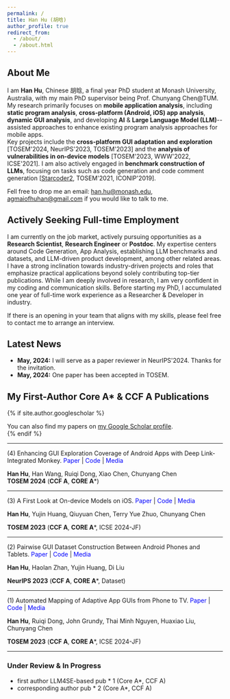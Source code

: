 ```yaml
---
permalink: /
title: Han Hu (胡晗)
author_profile: true
redirect_from: 
  - /about/
  - /about.html
---
```


## About Me

I am **Han Hu**, Chinese 胡晗, a final year PhD student at Monash University, Australia, with my main PhD supervisor being Prof. Chunyang Chen@TUM. \
My research primarily focuses on **mobile application analysis**, including **static program analysis**, **cross-platform (Android, iOS) app analysis**, **dynamic GUI analysis**, and developing **AI** & **Large Language Model (LLM)**--assisted approaches to enhance existing program analysis approaches for mobile apps.  
Key projects include the **cross-platform GUI adaptation and exploration** \[TOSEM'2024, NeurIPS'2023, TOSEM'2023\] and the **analysis of vulnerabilities in on-device models** \[TOSEM'2023, WWW'2022, ICSE'2021\]. I am also actively engaged in **benchmark construction of LLMs**, focusing on tasks such as code generation and code comment generation \[[Starcoder2](https://github.com/bigcode-project/starcoder2), TOSEM'2021, ICONIP'2019\].

Fell free to drop me an email: han.hu@monash.edu, agmaiofhuhan@gmail.com if you would like to talk to me. 


## Actively Seeking Full-time Employment

I am currently on the job market, actively pursuing opportunities as a **Research Scientist**, **Research Engineer** or **Postdoc**. My expertise centers around Code Generation, App Analysis, establishing LLM benchmarks and datasets, and LLM-driven product development, among other related areas.
I have a strong inclination towards industry-driven projects and roles that emphasize practical applications beyond solely contributing top-tier publications. While I am deeply involved in research, I am very confident in my coding and communication skills. Before starting my PhD, I accumulated one year of full-time work experience as a Researcher & Developer in industry.

If there is an opening in your team that aligns with my skills, please feel free to contact me to arrange an interview.


## Latest News

- **May, 2024:** I will serve as a paper reviewer in NeurIPS'2024. Thanks for the invitation.
- **May, 2024:** One paper has been accepted in TOSEM.


##  My First-Author Core A* & CCF A Publications

{% if site.author.googlescholar %}
  <div class="wordwrap">You can also find my papers on <a href="{{site.author.googlescholar}}">my Google Scholar profile</a>.</div>
{% endif %}

---


(4) Enhancing GUI Exploration Coverage of Android Apps with Deep Link-Integrated Monkey. <a href="#" style="text-decoration: none; color: blue;">Paper</a> | 
   <a href="#" style="text-decoration: none; color: blue;">Code</a> | 
   <a href="#" style="text-decoration: none; color: blue;">Media</a>
   
   **Han Hu**, Han Wang, Ruiqi Dong, Xiao Chen, Chunyang Chen  
   **TOSEM 2024** (**CCF A**, **CORE A***)

---

(3) A First Look at On-device Models on iOS. <a href="#" style="text-decoration: none; color: blue;">Paper</a> | 
   <a href="#" style="text-decoration: none; color: blue;">Code</a> | 
   <a href="#" style="text-decoration: none; color: blue;">Media</a>
   
   **Han Hu**, Yujin Huang, Qiuyuan Chen, Terry Yue Zhuo, Chunyang Chen  
   
   **TOSEM 2023** (**CCF A**, **CORE A***, ICSE 2024-JF)

---
(2) Pairwise GUI Dataset Construction Between Android Phones and Tablets. <a href="#" style="text-decoration: none; color: blue;">Paper</a> | 
   <a href="#" style="text-decoration: none; color: blue;">Code</a> | 
   <a href="#" style="text-decoration: none; color: blue;">Media</a>
   
   **Han Hu**, Haolan Zhan, Yujin Huang, Di Liu  
   
   **NeurIPS 2023** (**CCF A**, **CORE A***, Dataset)

---

(1) Automated Mapping of Adaptive App GUIs from Phone to TV. <a href="#" style="text-decoration: none; color: blue;">Paper</a> | 
   <a href="#" style="text-decoration: none; color: blue;">Code</a> | 
   <a href="#" style="text-decoration: none; color: blue;">Media</a>
   
   **Han Hu**, Ruiqi Dong, John Grundy, Thai Minh Nguyen, Huaxiao Liu, Chunyang Chen  
   
   **TOSEM 2023** (**CCF A**, **CORE A***, ICSE 2024-JF)

---

  ### Under Review & In Progress
- first author LLM4SE-based pub * 1 (Core A*, CCF A)
- corresponding author pub * 2 (Core A*, CCF A)

